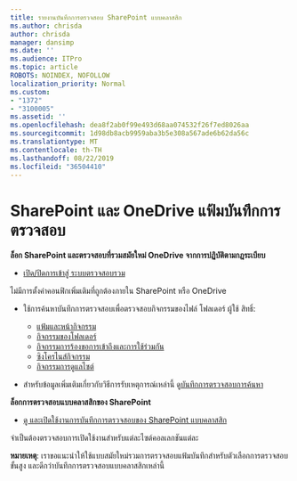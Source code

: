 ```yaml
---
title: รายงานบันทึกการตรวจสอบ SharePoint แบบคลาสสิก
ms.author: chrisda
author: chrisda
manager: dansimp
ms.date: ''
ms.audience: ITPro
ms.topic: article
ROBOTS: NOINDEX, NOFOLLOW
localization_priority: Normal
ms.custom:
- "1372"
- "3100005"
ms.assetid: ''
ms.openlocfilehash: dea8f2ab0f99e493d68aa074532f26f7ed8026aa
ms.sourcegitcommit: 1d98db8acb9959aba3b5e308a567ade6b62da56c
ms.translationtype: MT
ms.contentlocale: th-TH
ms.lasthandoff: 08/22/2019
ms.locfileid: "36504410"
---
```

# <a name="sharepoint-and-onedrive-audit-logs"></a>SharePoint และ OneDrive แฟ้มบันทึกการตรวจสอบ

**ล็อก SharePoint และตรวจสอบที่รวมสมัยใหม่ OneDrive จากการปฏิบัติตามกฎระเบียบ**

- [เปิด/ปิดการเข้าสู่ ระบบตรวจสอบรวม](https://docs.microsoft.com/office365/securitycompliance/turn-audit-log-search-on-or-off) 

ไม่มีการตั้งค่าคอนฟิกเพิ่มเติมที่ถูกต้องภายใน SharePoint หรือ OneDrive

- ใช้การค้นหาบันทึกการตรวจสอบเพื่อตรวจสอบกิจกรรมของไฟล์ โฟลเดอร์ ผู้ใช้ สิทธิ์:

    - [แฟ้มและหน้ากิจกรรม](https://docs.microsoft.com/office365/securitycompliance/search-the-audit-log-in-security-and-compliance)
    - [กิจกรรมของโฟลเดอร์](https://docs.microsoft.com/office365/securitycompliance/search-the-audit-log-in-security-and-compliance#folder-activities)
    - [กิจกรรมการร้องขอการเข้าถึงและการใช้ร่วมกัน](https://docs.microsoft.com/office365/securitycompliance/search-the-audit-log-in-security-and-compliance#sharing-and-access-request-activities)
    - [ซิงโครไนส์กิจกรรม](https://docs.microsoft.com/office365/securitycompliance/search-the-audit-log-in-security-and-compliance#synchronization-activities)
    - [กิจกรรมการดูแลไซต์](https://docs.microsoft.com/office365/securitycompliance/search-the-audit-log-in-security-and-compliance#site-administration-activities)
- สำหรับข้อมูลเพิ่มเติมเกี่ยวกับวิธีการรับเหตุการณ์เหล่านี้ ดู[บันทึกการตรวจสอบการค้นหา](https://docs.microsoft.com/office365/securitycompliance/search-the-audit-log-in-security-and-compliance#search-the-audit-log)

**ล็อกการตรวจสอบแบบคลาสสิกของ SharePoint**

- [ดู และเปิดใช้งานการบันทึกการตรวจสอบของ SharePoint แบบคลาสสิก](https://support.office.com/article/view-audit-log-reports-b37c5869-1b47-4a82-a30d-ea20070fe527)

จำเป็นต้องตรวจสอบการเปิดใช้งานสำหรับแต่ละไซต์คอลเลกชันแต่ละ 

**หมายเหตุ**: เราขอแนะนำให้ใช้แบบสมัยใหม่รวมการตรวจสอบแฟ้มบันทึกสำหรับตัวเลือกการตรวจสอบขั้นสูง และดีกว่าบันทึกการตรวจสอบแบบคลาสสิกเหล่านี้


